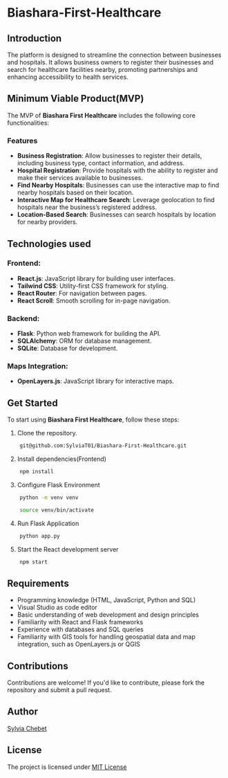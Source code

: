 # Biashara-First-Healthcare

## Introduction
The platform is designed to streamline the connection between businesses and hospitals. It allows business owners to register their businesses and search for healthcare facilities nearby, promoting partnerships and enhancing accessibility to health services.

## Minimum Viable Product(MVP)
The MVP of **Biashara First Healthcare** includes the following core functionalities:
### Features
- **Business Registration**: Allow businesses to register their details, including business type, contact information, and address.
- **Hospital Registration**: Provide hospitals with the ability to register and make their services available to businesses.
- **Find Nearby Hospitals**: Businesses can use the interactive map to find nearby hospitals based on their location.
- **Interactive Map for Healthcare Search**: Leverage geolocation to find hospitals near the business’s registered address.
- **Location-Based Search**: Businesses can search hospitals by location for nearby providers.

## Technologies used
### Frontend:
- **React.js**: JavaScript library for building user interfaces.
- **Tailwind CSS**: Utility-first CSS framework for styling.
- **React Router**: For navigation between pages.
- **React Scroll**: Smooth scrolling for in-page navigation.
### Backend:
- **Flask**: Python web framework for building the API.
- **SQLAlchemy**: ORM for database management.
- **SQLite**: Database for development.
### Maps Integration:
- **OpenLayers.js**: JavaScript library for interactive maps.

## Get Started
To start using **Biashara First Healthcare**, follow these steps:
1. Clone the repository.
```bash
    git@github.com:SylviaT01/Biashara-First-Healthcare.git
```
2. Install dependencies(Frontend)
```bash
    npm install
```
3. Configure Flask Environment
```bash
    python -m venv venv
```
```bash
    source venv/bin/activate
```
4. Run Flask Application
```bash
    python app.py
```
5. Start the React development server
```bash
    npm start
```
## Requirements
- Programming knowledge (HTML, JavaScript, Python and SQL)
- Visual Studio as code editor
- Basic understanding of web development and design principles
- Familiarity with React and Flask frameworks
- Experience with databases and SQL queries
- Familiarity with GIS tools for handling geospatial data and map integration, such as OpenLayers.js or QGIS

## Contributions

Contributions are welcome! If you'd like to contribute, please fork the repository and submit a pull request.

## Author
[Sylvia Chebet](https://github.com/SylviaT01)

## License
The project is licensed under [MIT License](LICENSE)


